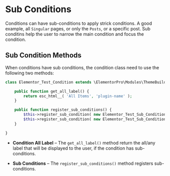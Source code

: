 # Sub Conditions

<Badge type="tip" vertical="top" text="Elementor Pro" /> <Badge type="warning" vertical="top" text="Advanced" />

Conditions can have sub-conditions to apply strick conditions. A good example, all `Singular` pages, or only the `Posts`, or a specific post. Sub conditins help the user to narrow the main condition and focus the condition.

## Sub Condition Methods

When conditions have sub conditions, the condition class need to use the following two methods:

```php
class Elementor_Test_Condition extends \ElementorPro\Modules\ThemeBuilder\Conditions\Condition_Base {

	public function get_all_label() {
		return esc_html__( 'All Items', 'plugin-name' );
	}

	public function register_sub_conditions() {
		$this->register_sub_condition( new Elementor_Test_Sub_Condition_1(); );
		$this->register_sub_condition( new Elementor_Test_Sub_Condition_2(); );
	}

}
```

* **Condition All Label** – The `get_all_label()` method return the all/any label that will be displayed to the user, if the condition has sub-conditions.

* **Sub Conditions** – The `register_sub_conditions()` method registers sub-conditions.
